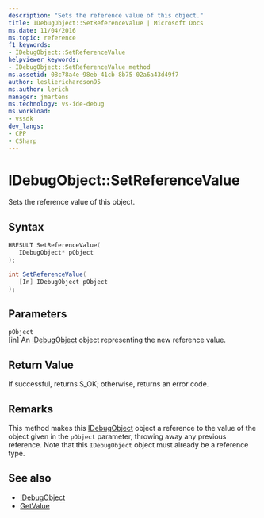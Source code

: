 ```yaml
---
description: "Sets the reference value of this object."
title: IDebugObject::SetReferenceValue | Microsoft Docs
ms.date: 11/04/2016
ms.topic: reference
f1_keywords:
- IDebugObject::SetReferenceValue
helpviewer_keywords:
- IDebugObject::SetReferenceValue method
ms.assetid: 08c78a4e-98eb-41cb-8b75-02a6a43d49f7
author: leslierichardson95
ms.author: lerich
manager: jmartens
ms.technology: vs-ide-debug
ms.workload:
- vssdk
dev_langs:
- CPP
- CSharp
---
```

# IDebugObject::SetReferenceValue
Sets the reference value of this object.

## Syntax

```cpp
HRESULT SetReferenceValue( 
   IDebugObject* pObject
);
```

```csharp
int SetReferenceValue(
   [In] IDebugObject pObject
);
```

## Parameters
`pObject`\
[in] An [IDebugObject](../../../extensibility/debugger/reference/idebugobject.md) object representing the new reference value.

## Return Value
 If successful, returns S_OK; otherwise, returns an error code.

## Remarks
 This method makes this [IDebugObject](../../../extensibility/debugger/reference/idebugobject.md) object a reference to the value of the object given in the `pObject` parameter, throwing away any previous reference. Note that this `IDebugObject` object must already be a reference type.

## See also
- [IDebugObject](../../../extensibility/debugger/reference/idebugobject.md)
- [GetValue](../../../extensibility/debugger/reference/idebugobject-getvalue.md)
